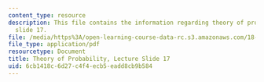 ```yaml
---
content_type: resource
description: This file contains the information regarding theory of probability, lecture
  slide 17.
file: /media/https%3A/open-learning-course-data-rc.s3.amazonaws.com/18-175-theory-of-probability-spring-2014/6cb1418c6d27c4f4ecb5eadd8cb9b584_MIT18_175S14_Lecture17.pdf
file_type: application/pdf
resourcetype: Document
title: Theory of Probability, Lecture Slide 17
uid: 6cb1418c-6d27-c4f4-ecb5-eadd8cb9b584
---
```

